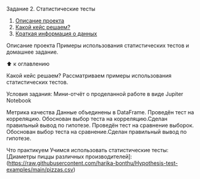 Задание 2. Статистические тесты
1. [Описание проекта]()
2. [Какой кейс решаем?]()
3. [Краткая информация о данных](https://github.com/dmitruy11/EDA---1/blob/main/%D0%A2%D0%95%D0%A1%D0%A2%D0%AB/%D0%9F%D0%9E%D0%9F%20%D0%A1%D0%A2%D0%90%D0%A2%20%D0%A2%D0%95%D0%A1%D0%A2%D0%AB%20%D0%92%20%D0%9F%D0%90%D0%99%D0%A2%D0%9E%D0%9D.IPYNB)

Описание проекта
Примеры использования статистических тестов и домашнее задание.

⬆️ к оглавлению

Какой кейс решаем?
Рассматриваем примеры использования статистических тестов.

Условия задания:
Мини-отчёт о проделанной работе в виде Jupiter Notebook

Метрика качества
Данные объединены в DataFrame. Проведён тест на корреляцию. Обоснован выбор теста на корреляцию.Сделан правильный вывод по гипотезе. Проведён тест на сравнение выборок. Обоснован выбор теста на сравнение.Сделан правильный вывод по гипотезе.

Что практикуем
Учимся использовать статистические тесты:
[Диаметры пиццы различных производителей]: (https://raw.githubusercontent.com/harika-bonthu/Hypothesis-test-examples/main/pizzas.csv)